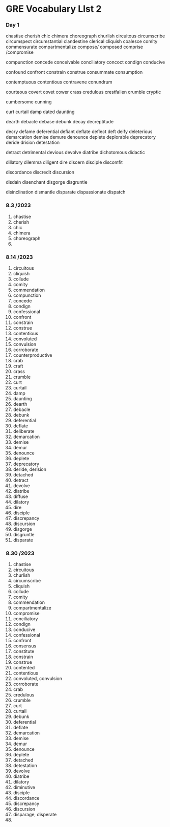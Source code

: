 # GRE Vocabulary LIst 2

### Day 1
chastise
cherish
chic
chimera
choreograph
churlish
circuitous
circumscribe
circumspect
circumstantial
clandestine
clerical
cliquish
coalesce
comity
commensurate
compartmentalize
compose/ composed
comprise /compromise

compunction
concede
conceivable
conciliatory
concoct
condign
conducive

confound
confront
constrain
construe
consummate
consumption

contemptuous
contentious
contravene
conundrum


courteous
covert
covet
cower
crass
credulous
crestfallen
crumble
cryptic

cumbersome
cunning

curt
curtail
damp
dated
daunting

dearth
debacle
debase
debunk
decay
decreptitude

decry
defame
deferential
defiant
deflate
deflect
deft
deify
deleterious
demarcation
demise
demure
denounce
deplete
deplorable
deprecatory
deride
drision
detestation

detract
detrimental
devious
devolve
diatribe
dichotomous
didactic

dillatory
dilemma
diligent
dire
discern
disciple
discomfit

discordance
discredit
discursion

disdain
disenchant
disgorge
disgruntle

disinclination
dismantle
disparate
dispassionate
dispatch



### 8.3 /2023
1. chastise
2. cherish
3. chic
4. chimera
5. choreograph
6. 


### 8.14 /2023
1. circuitous
2. cliquish
3. collude
4. comity
5. commendation
6. compunction
7. concede
8. condign
9. confessional
10. confront
11. constrain
12. construe
13. contentious
14. convoluted
15. convulsion
16. corroborate
17. counterproductive
18. crab
19. craft
20. crass
21. crumble
22. curt
23. curtail
24. damp
25. daunting
26. dearth
27. debacle
28. debunk
29. deferential
30. deflate
31. deliberate
32. demarcation
33. demise
34. demur
35. denounce
36. deplete
37. deprecatory
38. deride, derision
39. detached
40. detract
41. devolve
42. diatribe
43. diffuse
44. dilatory
45. dire
46. disciple
47. discrepancy
48. discursion
49. disgorge
50. disgruntle
51. disparate


### 8.30 /2023
1. chastise
2. circuitous
3. churlish
4. circumscribe
5. cliquish
6. collude
7. comity
8. commendation
9. compartmentalize
10. compromise
11. conciliatory
12. condign
13. conducive
14. confessional
15. confront
16. consensus
17. constitute
18. constrain
19. construe
20. contented
21. contentious
22. convoluted, convulsion
23. corroborate
24. crab
25. credulous
26. crumble
27. curt
28. curtail
29. debunk
30. deferential
31. deflate
32. demarcation
33. demise
34. demur
35. denounce
36. deplete
37. detached
38. detestation
39. devolve
40. diatribe
41. dilatory
42. diminutive
43. disciple
44. discordance
45. discrepancy
46. discursion
47. disparage, disperate
48. 